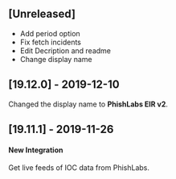 ## [Unreleased]
- Add period option
- Fix fetch incidents
- Edit Decription and readme
- Change display name

## [19.12.0] - 2019-12-10
Changed the display name to **PhishLabs EIR v2**.

## [19.11.1] - 2019-11-26
#### New Integration
Get live feeds of IOC data from PhishLabs.
